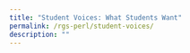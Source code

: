 ```yaml
---
title: "Student Voices: What Students Want"
permalink: /rgs-perl/student-voices/
description: ""
---
```

